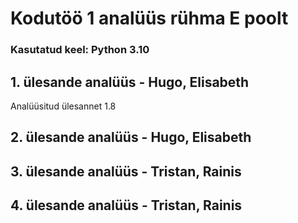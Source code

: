 # Kodutöö 1 analüüs rühma E poolt

### Kasutatud keel: Python 3.10

## 1. ülesande analüüs - Hugo, Elisabeth

Analüüsitud ülesannet 1.8

## 2. ülesande analüüs - Hugo, Elisabeth

## 3. ülesande analüüs - Tristan, Rainis

## 4. ülesande analüüs - Tristan, Rainis
